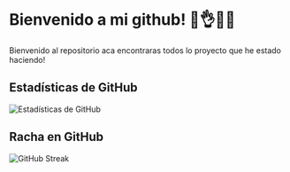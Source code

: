 # Bienvenido a mi github! 🥳👌🧑‍💻
Bienvenido al repositorio aca encontraras todos lo proyecto que he estado haciendo!

## Estadísticas de GitHub

![Estadísticas de GitHub](https://github-readme-stats.vercel.app/api?username=martinlopez1234&show_icons=true&count_private=true&hide=prs&theme=radical)

## Racha en GitHub

![GitHub Streak](https://github-readme-streak-stats.herokuapp.com/?user=NOMBRE_USUARIO&theme=radical)

